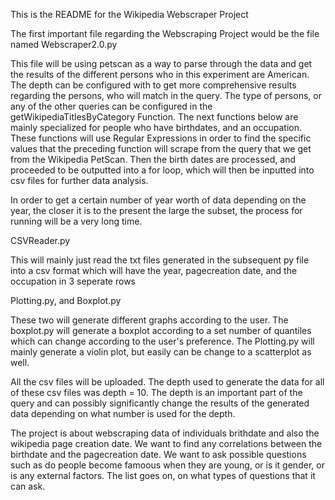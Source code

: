 This is the README for the Wikipedia Webscraper Project

The first important file regarding the Webscraping Project would be the file named Webscraper2.0.py

This file will be using petscan as a way to parse through the data and get the results of the different persons who in this experiment are American. The depth can be configured with to get more comprehensive results regarding the persons, who will match in the query. The type of persons, or any of the other queries can be configured in the getWikipediaTitlesByCategory Function. The next functions below are mainly specialized for people who have birthdates, and an occupation. These functions will use Regular Expressions in order to find the specific values that the preceding function will scrape from the query that we get from the Wikipedia PetScan. Then the birth dates are processed, and proceeded to be outputted into a for loop, which will then be inputted into csv files for further data analysis. 

In order to get a certain number of year worth of data depending on the year, the closer it is to the present the large the subset, the process for running will be a very long time. 

CSVReader.py

This will mainly just read the txt files generated in the subsequent py file into a csv format which will have the year, pagecreation date, and the occupation in 3 seperate rows

Plotting.py, and Boxplot.py

These two will generate different graphs according to the user. The boxplot.py will generate a boxplot according to a set number of quantiles which can change according to the user's preference. The Plotting.py will mainly generate a violin plot, but easily can be change to a scatterplot as well. 

All the csv files will be uploaded. The depth used to generate the data for all of these csv files was depth = 10. The depth is an important part of the query and can possibly significantly change the results of the generated data depending on what number is used for the depth.

The project is about webscraping data of individuals brithdate and also the wikipedia page creation date. We want to find any correlations between the birthdate and the pagecreation date. We want to ask possible questions such as do people become famoous when they are young, or is it gender, or is any external factors. The list goes on, on what types of questions that it can ask. 
